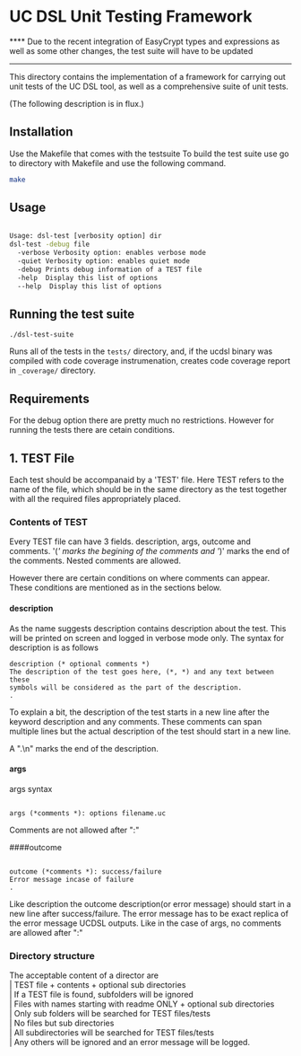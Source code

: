 # UC DSL Unit Testing Framework

**** Due to the recent integration of EasyCrypt types and expressions
as well as some other changes, the test suite will have to be updated
****

This directory contains the implementation of a framework for carrying
out unit tests of the UC DSL tool, as well as a comprehensive suite of
unit tests.

(The following description is in flux.)

## Installation

Use the Makefile that comes with the testsuite
To build the test suite use go to directory with Makefile and use
the following command.

```bash
make
```

## Usage

```bash

Usage: dsl-test [verbosity option] dir
dsl-test -debug file
  -verbose Verbosity option: enables verbose mode
  -quiet Verbosity option: enables quiet mode
  -debug Prints debug information of a TEST file
  -help  Display this list of options
  --help  Display this list of options

```

## Running the test suite

```
./dsl-test-suite
```

Runs all of the tests in the `tests/` directory,
and, if the ucdsl binary was compiled with code coverage instrumenation,
creates code coverage report in `_coverage/` directory.


## Requirements

For the debug option there are pretty much no restrictions.
However for running the tests there are cetain conditions.

## 1. TEST File
Each test should be accompanaid by a 'TEST' file. Here TEST
refers to the name of the file, which should be in the same directory
as the test together with all the required files appropriately placed.

### Contents of TEST
Every TEST file can have 3 fields. description, args, outcome and comments.
'(*' marks the begining of the comments and '*)' marks the end of the comments.
Nested comments are allowed.

However there are certain conditions on where comments can appear.
These conditions are mentioned as in the sections below.

#### description
As the name suggests description contains description about the test.
This will be printed on screen and logged in verbose mode only.
The syntax for description is as follows

```
description (* optional comments *)
The description of the test goes here, (*, *) and any text between these
symbols will be considered as the part of the description.
.

```

To explain a bit, the description of the test starts in a new line after
the keyword description and any comments. These comments can span multiple lines
but the actual description of the test should start in a new line.

A ".\n" marks the end of the description.


#### args
args syntax
```

args (*comments *): options filename.uc

```

Comments are not allowed after ":"

####outcome

```

outcome (*comments *): success/failure
Error message incase of failure
.

```

Like description the outcome description(or error message) should start in
a new line after success/failure. The error message has to be exact replica
of the error message UCDSL outputs. Like in the case of args, no comments are
allowed after ":"

### Directory structure

The acceptable content of a director are                                                                                                                                                                 
  | TEST file + contents + optional sub directories                                                                                                                                                  
   | If a TEST file is found, subfolders will be ignored                                                                                                                                              
  | Files with names starting with readme ONLY + optional sub directories                                                                                                                             
   | Only sub folders will be searched for TEST files/tests                                                                                                                                           
  | No files but sub directories                                                                                                                                                                      
   | All subdirectories will be searched for TEST files/tests                                                                                                                                         
  | Any others will be ignored and an error message will be logged. 




